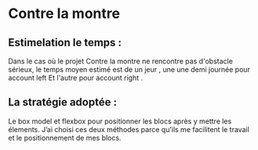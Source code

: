 #   Contre la montre
##  Estimelation le temps :
  Dans le cas où le projet Contre la montre ne rencontre pas d'obstacle sérieux, le temps moyen estimé est de un jeur , une  une demi journée pour account left 
Et l'autre pour account right .
##	La stratégie adoptée  :
Le box model et flexbox pour positionner les blocs après y mettre les élements. J’ai choisi ces deux méthodes parce qu’ils me facilitent le travail et le positionnement de mes blocs.
